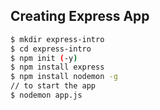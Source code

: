 ## Creating Express App
```bash
$ mkdir express-intro
$ cd express-intro 
$ npm init (-y)
$ npm install express
$ npm install nodemon -g 
// to start the app
$ nodemon app.js
```